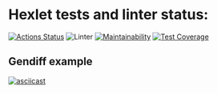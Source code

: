 # Hexlet tests and linter status:

[![Actions Status](https://github.com/typ99/frontend-project-lvl2/workflows/hexlet-check/badge.svg)](https://github.com/typ99/frontend-project-lvl2/actions)
![Linter](https://github.com/typ99/frontend-project-lvl2/actions/workflows/linter.yml/badge.svg)
[![Maintainability](https://api.codeclimate.com/v1/badges/a99a88d28ad37a79dbf6/maintainability)](https://codeclimate.com/github/codeclimate/codeclimate/maintainability)
[![Test Coverage](https://api.codeclimate.com/v1/badges/a99a88d28ad37a79dbf6/test_coverage)](https://codeclimate.com/github/codeclimate/codeclimate/test_coverage)

## Gendiff example

[![asciicast](https://asciinema.org/a/ASr4O6hVfi0vs1Red44YlwMzR.svg)](https://asciinema.org/a/ASr4O6hVfi0vs1Red44YlwMzR)